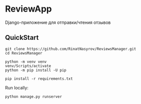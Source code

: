 # ReviewApp
Django-приложение для отправки/чтения отзывов
## QuickStart
```
git clone https://github.com/RinatNasyrov/ReviewsManager.git
cd ReviewsManager

python -m venv venv
venv/Scripts/activate
python -m pip install -U pip

pip install -r requirements.txt
```
Run locally:
```
python manage.py runserver
```